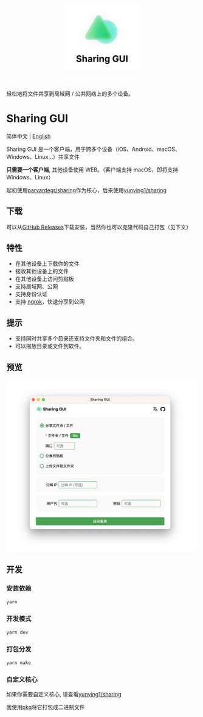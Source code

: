 <p align="center">
<br>
<img src="assets/header.png" width="200" style="max-width: 100%;" />
<br><br><br>
</p>

轻松地将文件共享到局域网 / 公共网络上的多个设备。

# Sharing GUI

简体中文 | [English](./README.md)

Sharing GUI 是一个客户端，用于跨多个设备（iOS、Android、macOS、Windows、Linux…）共享文件

**只需要一个客户端**, 其他设备使用 WEB。（客户端支持 macOS，即将支持 Windows、Linux）

起初使用[parvardegr/sharing](https://github.com/parvardegr/sharing)作为核心，后来使用[yunying1/sharing](https://github.com/yunying1/sharing)

## 下载

可以从[GitHub Releases](https://github.com/yunying1/sharing-GUI/releases)下载安装，当然你也可以克隆代码自己打包（见下文）

## 特性

- 在其他设备上下载你的文件
- 接收其他设备上的文件
- 在其他设备上访问剪贴板
- 支持局域网、公网
- 支持身份认证
- 支持 [ngrok](https://ngrok.com/)，快速分享到公网

## 提示

- 支持同时共享多个目录还支持文件夹和文件的组合。
- 可以拖放目录或文件到软件。

## 预览

![预览](assets/app-CN.png)

## 开发

### 安装依赖

```bash
yarn
```

### 开发模式

```bash
yarn dev
```

### 打包分发

```bash
yarn make
```

### 自定义核心

如果你需要自定义核心, 请查看[yunying1/sharing](https://github.com/yunying1/sharing)

我使用[pkg](https://github.com/vercel/pkg)将它打包成二进制文件
